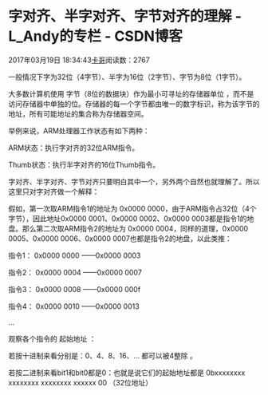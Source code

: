# 字对齐、半字对齐、字节对齐的理解 - L_Andy的专栏 - CSDN博客

2017年03月19日 18:34:43[卡哥](https://me.csdn.net/L_Andy)阅读数：2767



一般情况下字为32位（4字节）、半字为16位（2字节）、字节为8位（1字节）。

大多数计算机使用 字节（8位的数据块）作为最小可寻址的存储器单位 ，而不是访问存储器中单独的位。存储器的每一个字节都由唯一的数字标识，称为该字节的地址，所有可能地址的集合称为存储器空间。

举例来说，ARM处理器工作状态有如下两种：

ARM状态：执行字对齐的32位ARM指令。

Thumb状态：执行半字对齐的16位Thumb指令。

字对齐、半字对齐、字节对齐只要明白其中一个，另外两个自然也就理解了。所以这里只对字对齐做一个解释：

假如，第一次取ARM指令1的地址为 0x0000 0000，由于ARM指令占32位（4个字节），因此地址0x0000 0001、0x0000 0002、0x0000 0003都是指令1的地盘。那么第二次取ARM指令2的地址为 0x0000 0004，同样的道理，0x0000 0005、0x0000 0006、0x0000 0007也都是指令2的地盘，以此类推：

指令1： 0x0000 0000 ——0x0000 0003

指令2： 0x0000 0004 ——0x0000 0007

指令3： 0x0000 0008 ——0x0000 000f

指令4： 0x0000 0010 ——0x0000 0013

…

观察各个指令的 起始地址 ：

若按十进制来看分别是：0、4、8、16、… 都可以被4整除 。

若按二进制来看bit1和bit0都是0：也就是说它们的起始地址都是 0bxxxxxxxx xxxxxxxx xxxxxxxx xxxxxx 00 （32位地址）

